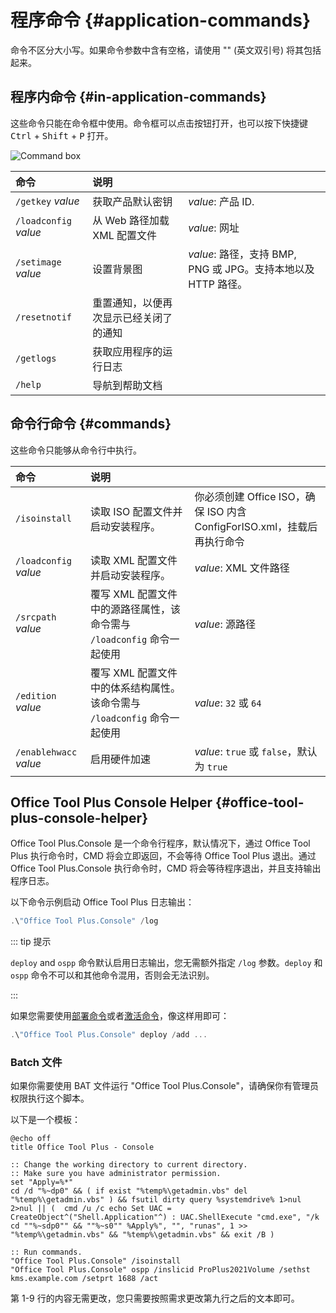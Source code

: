 # 程序命令 {#application-commands}

命令不区分大小写。如果命令参数中含有空格，请使用 "" (英文双引号) 将其包括起来。

## 程序内命令 {#in-application-commands}

这些命令只能在命令框中使用。命令框可以点击按钮打开，也可以按下快捷键 <kbd>Ctrl</kbd> + <kbd>Shift</kbd> + <kbd>P</kbd> 打开。

![Command box](/images/zh-cn/command-box.webp)

| 命令 | 说明 |  |
| :-- | :-- | :-- |
| `/getkey` *value* | 获取产品默认密钥 | *value*: 产品 ID. |
| `/loadconfig` *value* | 从 Web 路径加载 XML 配置文件 | *value*: 网址 |
| `/setimage` *value* | 设置背景图 | *value*: 路径，支持 BMP, PNG 或 JPG。支持本地以及 HTTP 路径。 |
| `/resetnotif` | 重置通知，以便再次显示已经关闭了的通知 | |
| `/getlogs` | 获取应用程序的运行日志 | |
| `/help` | 导航到帮助文档 | |

## 命令行命令 {#commands}

这些命令只能够从命令行中执行。

| 命令 | 说明 |  |
| :-- | :-- | :-- |
| `/isoinstall` | 读取 ISO 配置文件并启动安装程序。 | 你必须创建 Office ISO，确保 ISO 内含 ConfigForISO.xml，挂载后再执行命令 |
| `/loadconfig` *value* | 读取 XML 配置文件并启动安装程序。 | *value*: XML 文件路径 |
| `/srcpath` *value* | 覆写 XML 配置文件中的源路径属性，该命令需与 `/loadconfig` 命令一起使用 | *value*: 源路径 |
| `/edition` *value* | 覆写 XML 配置文件中的体系结构属性。该命令需与 `/loadconfig` 命令一起使用 | *value*: `32` 或 `64` |
| `/enablehwacc` *value* | 启用硬件加速 | *value*: `true` 或 `false`，默认为 `true` |

## Office Tool Plus Console Helper {#office-tool-plus-console-helper}

Office Tool Plus.Console 是一个命令行程序，默认情况下，通过 Office Tool Plus 执行命令时，CMD 将会立即返回，不会等待 Office Tool Plus 退出。通过 Office Tool Plus.Console 执行命令时，CMD 将会等待程序退出，并且支持输出程序日志。

以下命令示例启动 Office Tool Plus 日志输出：

``` powershell
.\"Office Tool Plus.Console" /log
```

::: tip 提示

`deploy` and `ospp` 命令默认启用日志输出，您无需额外指定 `/log` 参数。`deploy` 和 `ospp` 命令不可以和其他命令混用，否则会无法识别。

:::

如果您需要使用[部署命令](deploy.md)或者[激活命令](activate.md)，像这样用即可：

``` powershell
.\"Office Tool Plus.Console" deploy /add ...
```

### Batch 文件

如果你需要使用 BAT 文件运行 "Office Tool Plus.Console"，请确保你有管理员权限执行这个脚本。

以下是一个模板：

``` batch
@echo off
title Office Tool Plus - Console

:: Change the working directory to current directory.
:: Make sure you have administrator permission.
set "Apply=%*"
cd /d "%~dp0" && ( if exist "%temp%\getadmin.vbs" del "%temp%\getadmin.vbs" ) && fsutil dirty query %systemdrive% 1>nul 2>nul || (  cmd /u /c echo Set UAC = CreateObject^("Shell.Application"^) : UAC.ShellExecute "cmd.exe", "/k cd ""%~sdp0"" && ""%~s0"" %Apply%", "", "runas", 1 >> "%temp%\getadmin.vbs" && "%temp%\getadmin.vbs" && exit /B )

:: Run commands.
"Office Tool Plus.Console" /isoinstall
"Office Tool Plus.Console" ospp /inslicid ProPlus2021Volume /sethst kms.example.com /setprt 1688 /act
```

第 1-9 行的内容无需更改，您只需要按照需求更改第九行之后的文本即可。
